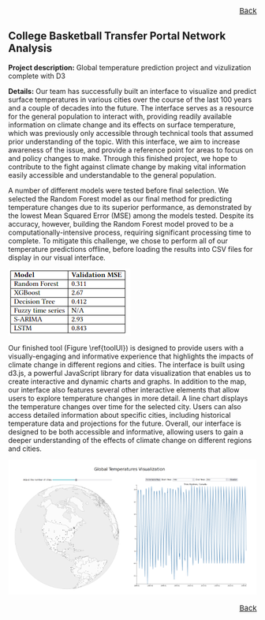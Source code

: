 <p align="right" style="font-size:15px"><a href="https://tcody6.github.io">Back</a></p>

## College Basketball Transfer Portal Network Analysis

**Project description:** Global temperature prediction project and vizulization complete with D3

**Details:** Our team has successfully built an interface to visualize and predict surface temperatures in various cities over the course of the last 100 years and a couple of decades into the future. The interface serves as a resource for the general population to interact with, providing readily available information on climate change and its effects on surface temperature, which was previously only accessible through technical tools that assumed prior understanding of the topic. With this interface, we aim to increase awareness of the issue, and provide a reference point for areas to focus on and policy changes to make. Through this finished project, we hope to contribute to the fight against climate change by making vital information easily accessible and understandable to the general population.

A number of different models were tested before final selection. We selected the Random Forest model as our final method for predicting temperature changes due to its superior performance, as demonstrated by the lowest Mean Squared Error (MSE) among the models tested. Despite its accuracy, however, building the Random Forest model proved to be a computationally-intensive process, requiring significant processing time to complete. To mitigate this challenge, we chose to perform all of our temperature predictions offline, before loading the results into CSV files for display in our visual interface.

<img src="images/models.png?raw=true"/>

Our finished tool (Figure \ref{toolUI}) is designed to provide users with a visually-engaging and informative experience that highlights the impacts of climate change in different regions and cities. The interface is built using d3.js, a powerful JavaScript library for data visualization that enables us to create interactive and dynamic charts and graphs. In addition to the map, our interface also features several other interactive elements that allow users to explore temperature changes in more detail. A line chart displays the temperature changes over time for the selected city. Users can also access detailed information about specific cities, including historical temperature data and projections for the future. Overall, our interface is designed to be both accessible and informative, allowing users to gain a deeper understanding of the effects of climate change on different regions and cities.

<img src="images/temps.png?raw=true"/>

<p align="right" style="font-size:15px"><a href="https://tcody6.github.io">Back</a></p>
